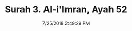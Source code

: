---
title       : "Surah 3. Al-i'Imran, Ayah 52"
date        : 7/25/2018 2:49:29 PM
draft       : false
type        : "quran"
layout      : "compare"
BookCode    : "CMP"
SurahNumber : "3"
AyahNumber  : "52"
TotalAyah   : "200"
---